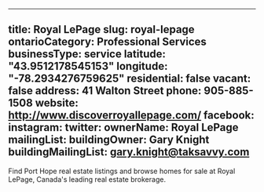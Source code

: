 
---
title: Royal LePage
slug: royal-lepage
ontarioCategory: Professional Services
businessType: service
latitude: "43.9512178545153"
longitude: "-78.2934276759625"
residential: false
vacant: false
address: 41 Walton Street
phone: 905-885-1508
website: http://www.discoverroyallepage.com/
facebook: 
instagram: 
twitter: 
ownerName: Royal LePage
mailingList: 
buildingOwner: Gary Knight
buildingMailingList: gary.knight@taksavvy.com
---
Find Port Hope real estate listings and browse homes for sale at Royal LePage, Canada's leading real estate brokerage.
